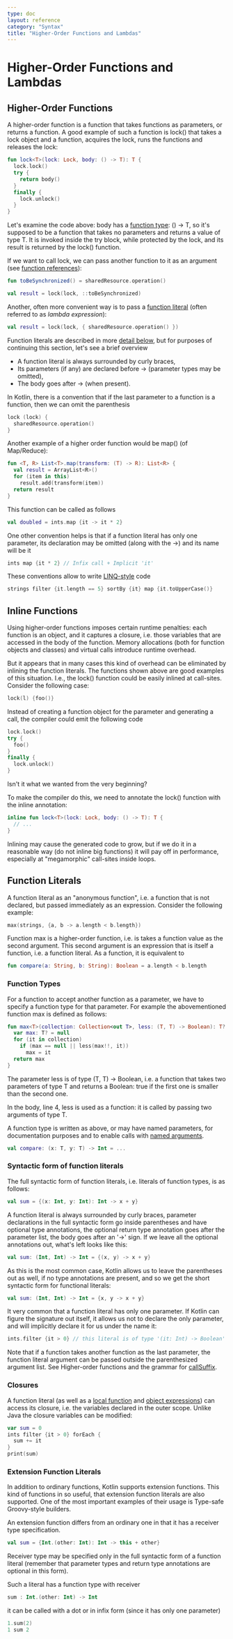 ```yaml
---
type: doc
layout: reference
category: "Syntax"
title: "Higher-Order Functions and Lambdas"
---
```


# Higher-Order Functions and Lambdas

## Higher-Order Functions

A higher-order function is a function that takes functions as parameters, or returns a function. A good example of such a function is lock() that takes a lock object and a function, acquires the lock, runs the functions and releases the lock:

``` kotlin
fun lock<T>(lock: Lock, body: () -> T): T {
  lock.lock()
  try {
    return body()
  }
  finally {
    lock.unlock()
  }
}
```

Let's examine the code above: body has a [function type](#function-types): () -> T, so it's supposed to be a function that takes no parameters and returns a value of type T. It is invoked inside the try block, while protected by the lock, and its result is returned by the lock() function.

If we want to call lock, we can pass another function to it as an argument (see [function references](reflection.html#function-references)):

``` kotlin
fun toBeSynchronized() = sharedResource.operation()

val result = lock(lock, ::toBeSynchronized)
```

Another, often more convenient way is to pass a [function literal](#function-literals) (often referred to as _lambda expression_):

``` kotlin
val result = lock(lock, { sharedResource.operation() })
```

Function literals are described in more [detail below](#function-literals), but for purposes of continuing this section, let's see a brief overview

* A function literal is always surrounded by curly braces,
* Its parameters (if any) are declared before -> (parameter types may be omitted),
* The body goes after -> (when present).

In Kotlin, there is a convention that if the last parameter to a function is a function, then we can omit the parenthesis

``` kotlin
lock (lock) {
  sharedResource.operation()
}
```

Another example of a higher order function would be map() (of Map/Reduce):

``` kotlin
fun <T, R> List<T>.map(transform: (T) -> R): List<R> {
  val result = ArrayList<R>()
  for (item in this)
    result.add(transform(item))
  return result
}
```

This function can be called as follows

``` kotlin
val doubled = ints.map {it -> it * 2}
```

One other convention helps is that if a function literal has only one parameter, its declaration may be omitted (along with the ->) and its name will be it

``` kotlin
ints map {it * 2} // Infix call + Implicit 'it'
```

These conventions allow to write [LINQ-style](http://msdn.microsoft.com/en-us/library/bb308959.aspx) code

``` kotlin
strings filter {it.length == 5} sortBy {it} map {it.toUpperCase()}
```

## Inline Functions

Using higher-order functions imposes certain runtime penalties: each function is an object, and it captures a closure, i.e. those variables that are accessed in the body of the function. Memory allocations (both for function objects and classes) and virtual calls introduce runtime overhead.

But it appears that in many cases this kind of overhead can be eliminated by inlining the function literals. The functions shown above are good examples of this situation. I.e., the lock() function could be easily inlined at call-sites. Consider the following case:

``` kotlin
lock(l) {foo()}
```

Instead of creating a function object for the parameter and generating a call, the compiler could emit the following code

``` kotlin
lock.lock()
try {
  foo()
}
finally {
  lock.unlock()
}
```

Isn't it what we wanted from the very beginning?

To make the compiler do this, we need to annotate the lock() function with the inline annotation:

``` kotlin
inline fun lock<T>(lock: Lock, body: () -> T): T {
  // ...
}
```

Inlining may cause the generated code to grow, but if we do it in a reasonable way (do not inline big functions) it will pay off in performance, especially at "megamorphic" call-sites inside loops.

## Function Literals

A function literal as an "anonymous function", i.e. a function that is not declared, but passed immediately as an expression. Consider the following example:

``` kotlin
max(strings, {a, b -> a.length < b.length})
```

Function max is a higher-order function, i.e. is takes a function value as the second argument. This second argument is an expression that is itself a function, i.e. a function literal. As a function, it is equivalent to

``` kotlin
fun compare(a: String, b: String): Boolean = a.length < b.length
```

### Function Types

For a function to accept another function as a parameter, we have to specify a function type for that parameter. For example the abovementioned function max is defined as follows:

``` kotlin
fun max<T>(collection: Collection<out T>, less: (T, T) -> Boolean): T? {
  var max: T? = null
  for (it in collection)
    if (max == null || less(max!!, it))
      max = it
  return max
}
```

The parameter less is of type (T, T) -> Boolean, i.e. a function that takes two parameters of type T and returns a Boolean: true if the first one is smaller than the second one.

In the body, line 4, less is used as a function: it is called by passing two arguments of type T.

A function type is written as above, or may have named parameters, for documentation purposes and to enable calls with [named arguments](functions.html#named-arguments).

``` kotlin
val compare: (x: T, y: T) -> Int = ...
```

### Syntactic form of function literals

The full syntactic form of function literals, i.e. literals of function types, is as follows:

``` kotlin
val sum = {(x: Int, y: Int): Int -> x + y}
```

A function literal is always surrounded by curly braces,
parameter declarations in the full syntactic form go inside parentheses and have optional type annotations,
the optional return type annotation goes after the parameter list,
the body goes after an '->' sign.
If we leave all the optional annotations out, what's left looks like this:

``` kotlin
val sum: (Int, Int) -> Int = {(x, y) -> x + y}
```

As this is the most common case, Kotlin allows us to leave the parentheses out as well, if no type annotations are present, and so we get the short syntactic form for functional literals:

``` kotlin
val sum: (Int, Int) -> Int = {x, y -> x + y}
```

It very common that a function literal has only one parameter. If Kotlin can figure the signature out itself, it allows us not to declare the only parameter, and will implicitly declare it for us under the name it:

``` kotlin
ints.filter {it > 0} // this literal is of type '(it: Int) -> Boolean'
```

Note that if a function takes another function as the last parameter, the function literal argument can be passed outside the parenthesized argument list. See Higher-order functions and the grammar for [callSuffix](grammar.html#call-sufix).

### Closures

A function literal (as well as a [local function](functions.html#local-functions) and [object expressions](object-declarations.html#object-expressions)) can access its closure, i.e. the variables declared in the outer scope. Unlike Java the closure variables can be modified:

``` kotlin
var sum = 0
ints filter {it > 0} forEach {
  sum += it
}
print(sum)
```

### Extension Function Literals

In addition to ordinary functions, Kotlin supports extension functions. This kind of functions in so useful, that extension function literals are also supported. One of the most important examples of their usage is Type-safe Groovy-style builders.

An extension function differs from an ordinary one in that it has a receiver type specification.

``` kotlin
val sum = {Int.(other: Int): Int -> this + other}
```

Receiver type may be specified only in the full syntactic form of a function literal (remember that parameter types and return type annotations are optional in this form).

Such a literal has a function type with receiver

``` kotlin
sum : Int.(other: Int) -> Int
```

it can be called with a dot or in infix form (since it has only one parameter)

``` kotlin
1.sum(2)
1 sum 2
```






